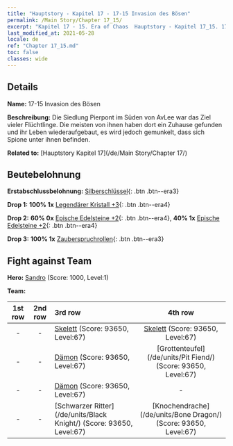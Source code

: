 ```yaml
---
title: "Hauptstory - Kapitel 17 - 17-15 Invasion des Bösen"
permalink: /Main Story/Chapter 17_15/
excerpt: "Kapitel 17 - 15. Era of Chaos  Hauptstory - Kapitel 17_15. 17-15 Invasion des Bösen"
last_modified_at: 2021-05-28
locale: de
ref: "Chapter 17_15.md"
toc: false
classes: wide
---
```


## Details

 **Name:** 17-15 Invasion des Bösen

 **Beschreibung:** Die Siedlung Pierpont im Süden von AvLee war das Ziel vieler Flüchtlinge. Die meisten von ihnen haben dort ein Zuhause gefunden und ihr Leben wiederaufgebaut, es wird jedoch gemunkelt, dass sich Spione unter ihnen befinden.

 **Related to:** [Hauptstory Kapitel 17](/de/Main Story/Chapter 17/)

## Beutebelohnung

 **Erstabschlussbelohnung:** [Silberschlüssel](/ItemsDE/con_693/){: .btn .btn--era3}

 **Drop 1:** **100% 1x** [Legendärer Kristall +3](/ItemsDE/mat_59/){: .btn .btn--era4}

 **Drop 2:** **60% 0x** [Epische Edelsteine +2](/ItemsDE/mat_51/){: .btn .btn--era4}, **40% 1x** [Epische Edelsteine +2](/ItemsDE/mat_51/){: .btn .btn--era4}

 **Drop 3:** **100% 1x** [Zauberspruchrollen](/ItemsDE/con_694/){: .btn .btn--era3}


## Fight against Team
 **Hero:** [Sandro](/de/heroes/Sandro/) (Score: 1000, Level:1)

 **Team:**


  | 1st row | 2nd row | 3rd row | 4th row |
  |:----:|:----:|:----|:----:|
  | - | - | [Skelett](/de/units/Skeleton/) (Score: 93650, Level:67)  | [Skelett](/de/units/Skeleton/) (Score: 93650, Level:67)  |
  | - | - | [Dämon](/de/units/Demon/) (Score: 93650, Level:67)  | [Grottenteufel](/de/units/Pit Fiend/) (Score: 93650, Level:67)  |
  | - | - | [Dämon](/de/units/Demon/) (Score: 93650, Level:67)  | - |
  | - | - | [Schwarzer Ritter](/de/units/Black Knight/) (Score: 93650, Level:67)  | [Knochendrache](/de/units/Bone Dragon/) (Score: 93650, Level:67)  |


